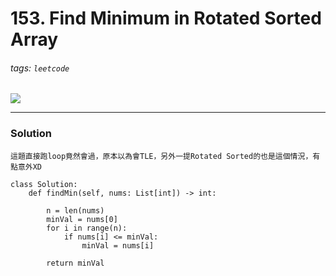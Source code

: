 # 153. Find Minimum in Rotated Sorted Array
###### tags: `leetcode`
![](https://i.imgur.com/MlQ48z8.png)

---
### Solution
    這題直接跑loop竟然會過，原本以為會TLE，另外一提Rotated Sorted的也是這個情況，有點意外XD
    
```python=
class Solution:
    def findMin(self, nums: List[int]) -> int:
        
        n = len(nums)
        minVal = nums[0]
        for i in range(n):        
            if nums[i] <= minVal:
                minVal = nums[i]
        
        return minVal
```